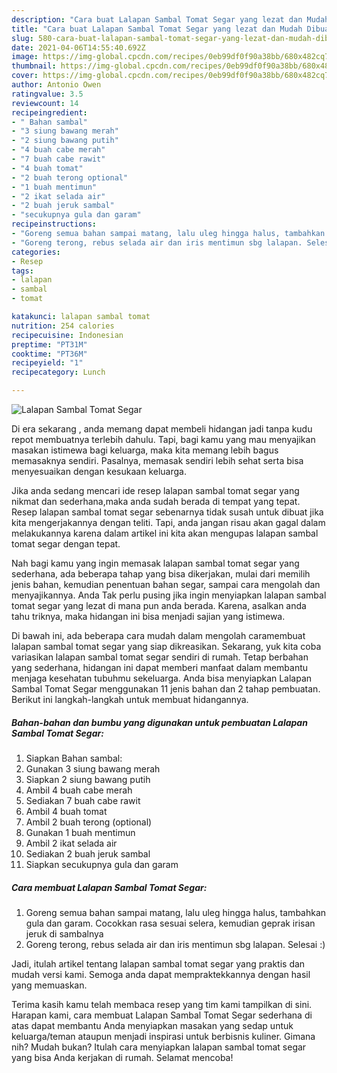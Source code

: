 ```yaml
---
description: "Cara buat Lalapan Sambal Tomat Segar yang lezat dan Mudah Dibuat"
title: "Cara buat Lalapan Sambal Tomat Segar yang lezat dan Mudah Dibuat"
slug: 580-cara-buat-lalapan-sambal-tomat-segar-yang-lezat-dan-mudah-dibuat
date: 2021-04-06T14:55:40.692Z
image: https://img-global.cpcdn.com/recipes/0eb99df0f90a38bb/680x482cq70/lalapan-sambal-tomat-segar-foto-resep-utama.jpg
thumbnail: https://img-global.cpcdn.com/recipes/0eb99df0f90a38bb/680x482cq70/lalapan-sambal-tomat-segar-foto-resep-utama.jpg
cover: https://img-global.cpcdn.com/recipes/0eb99df0f90a38bb/680x482cq70/lalapan-sambal-tomat-segar-foto-resep-utama.jpg
author: Antonio Owen
ratingvalue: 3.5
reviewcount: 14
recipeingredient:
- " Bahan sambal"
- "3 siung bawang merah"
- "2 siung bawang putih"
- "4 buah cabe merah"
- "7 buah cabe rawit"
- "4 buah tomat"
- "2 buah terong optional"
- "1 buah mentimun"
- "2 ikat selada air"
- "2 buah jeruk sambal"
- "secukupnya gula dan garam"
recipeinstructions:
- "Goreng semua bahan sampai matang, lalu uleg hingga halus, tambahkan gula dan garam. Cocokkan rasa sesuai selera, kemudian geprak irisan jeruk di sambalnya"
- "Goreng terong, rebus selada air dan iris mentimun sbg lalapan. Selesai :)"
categories:
- Resep
tags:
- lalapan
- sambal
- tomat

katakunci: lalapan sambal tomat 
nutrition: 254 calories
recipecuisine: Indonesian
preptime: "PT31M"
cooktime: "PT36M"
recipeyield: "1"
recipecategory: Lunch

---
```



![Lalapan Sambal Tomat Segar](https://img-global.cpcdn.com/recipes/0eb99df0f90a38bb/680x482cq70/lalapan-sambal-tomat-segar-foto-resep-utama.jpg)

Di era  sekarang , anda memang dapat membeli hidangan jadi tanpa kudu repot membuatnya terlebih dahulu. Tapi, bagi kamu yang mau menyajikan masakan istimewa bagi keluarga, maka kita memang lebih bagus memasaknya sendiri. Pasalnya, memasak sendiri lebih sehat serta bisa menyesuaikan dengan kesukaan keluarga.

Jika anda sedang mencari ide resep lalapan sambal tomat segar yang nikmat dan sederhana,maka anda sudah berada di tempat yang tepat. Resep lalapan sambal tomat segar  sebenarnya tidak susah untuk dibuat jika kita mengerjakannya dengan teliti. Tapi, anda jangan risau akan gagal dalam melakukannya 
karena dalam artikel ini kita akan mengupas lalapan sambal tomat segar dengan tepat.  



Nah bagi kamu yang ingin memasak lalapan sambal tomat segar yang sederhana, ada beberapa tahap yang bisa dikerjakan, mulai dari memilih jenis bahan, kemudian penentuan bahan segar, sampai cara mengolah dan menyajikannya. Anda Tak perlu pusing jika ingin menyiapkan lalapan sambal tomat segar yang lezat di mana pun anda berada. Karena, asalkan anda  tahu triknya, maka hidangan ini bisa menjadi sajian yang istimewa.

Di bawah ini, ada beberapa cara mudah dalam mengolah caramembuat lalapan sambal tomat segar yang siap dikreasikan. Sekarang, yuk kita coba variasikan lalapan sambal tomat segar sendiri di rumah. Tetap berbahan yang sederhana, hidangan ini dapat memberi manfaat dalam membantu menjaga kesehatan tubuhmu sekeluarga. Anda bisa menyiapkan Lalapan Sambal Tomat Segar menggunakan 11 jenis bahan dan 2 tahap pembuatan. Berikut ini langkah-langkah untuk membuat hidangannya.

<!--inarticleads1-->

##### Bahan-bahan dan bumbu yang digunakan untuk pembuatan Lalapan Sambal Tomat Segar:

1. Siapkan  Bahan sambal:
1. Gunakan 3 siung bawang merah
1. Siapkan 2 siung bawang putih
1. Ambil 4 buah cabe merah
1. Sediakan 7 buah cabe rawit
1. Ambil 4 buah tomat
1. Ambil 2 buah terong (optional)
1. Gunakan 1 buah mentimun
1. Ambil 2 ikat selada air
1. Sediakan 2 buah jeruk sambal
1. Siapkan secukupnya gula dan garam




<!--inarticleads2-->

##### Cara membuat Lalapan Sambal Tomat Segar:

1. Goreng semua bahan sampai matang, lalu uleg hingga halus, tambahkan gula dan garam. Cocokkan rasa sesuai selera, kemudian geprak irisan jeruk di sambalnya
1. Goreng terong, rebus selada air dan iris mentimun sbg lalapan. Selesai :)




Jadi, itulah artikel tentang  lalapan sambal tomat segar  yang praktis dan mudah versi kami. Semoga anda dapat mempraktekkannya dengan hasil yang memuaskan. 

Terima kasih kamu telah membaca resep yang tim kami tampilkan di sini. Harapan kami, cara membuat  Lalapan Sambal Tomat Segar sederhana di atas dapat membantu Anda menyiapkan masakan yang sedap untuk keluarga/teman ataupun menjadi inspirasi untuk berbisnis kuliner. Gimana nih? Mudah bukan? Itulah cara menyiapkan lalapan sambal tomat segar yang bisa Anda kerjakan di rumah. Selamat mencoba!

